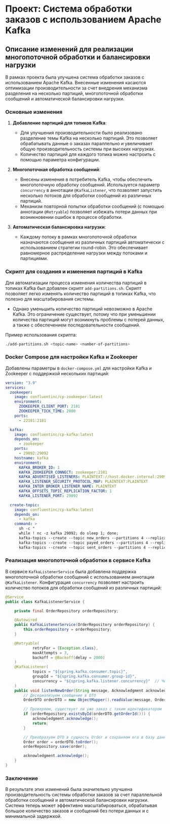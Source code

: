
# Проект: Система обработки заказов с использованием Apache Kafka

## Описание изменений для реализации многопоточной обработки и балансировки нагрузки

В рамках проекта была улучшена система обработки заказов с использованием Apache Kafka. Внесенные изменения касаются оптимизации производительности за счет внедрения механизма разделения на несколько партиций, многопоточной обработки сообщений и автоматической балансировки нагрузки.

### Основные изменения

1. **Добавление партиций для топиков Kafka**:
   - Для улучшения производительности было реализовано разделение темы Kafka на несколько партиций. Это позволяет обрабатывать данные о заказах параллельно и увеличивает общую производительность системы при высоких нагрузках.
   - Количество партиций для каждого топика можно настроить с помощью параметра конфигурации.

2. **Многопоточная обработка сообщений**:
   - Внесены изменения в потребитель Kafka, чтобы обеспечить многопоточную обработку сообщений. Используется параметр `concurrency` в аннотации `@KafkaListener`, что позволяет запустить несколько потоков для обработки сообщений из различных партиций.
   - Механизм повторной попытки обработки сообщений (с помощью аннотации `@Retryable`) позволяет избежать потери данных при возникновении ошибок в процессе обработки.

3. **Автоматическая балансировка нагрузки**:
   - Каждому потоку в рамках многопоточной обработки назначаются сообщения из различных партиций автоматически с использованием стратегии round-robin. Это обеспечивает равномерное распределение нагрузки между потоками и партициями.

### Скрипт для создания и изменения партиций в Kafka

Для автоматизации процесса изменения количества партиций в топиках Kafka был добавлен скрипт `add-partitions.sh`. Скрипт позволяет легко изменять количество партиций в топиках Kafka, что полезно для масштабирования системы.
 - Однако уменьшить количество партиций невозможно в Apache Kafka. Это ограничение существует, потому что при уменьшении количества партиций могут возникнуть проблемы с потерей данных, а также с обеспечением последовательности сообщений.

Пример использования скрипта:
```bash
./add-partitions.sh <topic-name> <number-of-partitions>
```

### Docker Compose для настройки Kafka и Zookeeper

Добавлены параметры в `docker-compose.yml` для настройки Kafka и Zookeeper с поддержкой нескольких партиций:

```yaml
version: "3.9"
services:
  zookeeper:
    image: confluentinc/cp-zookeeper:latest
    environment:
      ZOOKEEPER_CLIENT_PORT: 2181
      ZOOKEEPER_TICK_TIME: 2000
    ports:
      - 22181:2181

  kafka:
    image: confluentinc/cp-kafka:latest
    depends_on:
      - zookeeper
    ports:
      - 29092:29092
    hostname: kafka
    environment:
      KAFKA_BROKER_ID: 1
      KAFKA_ZOOKEEPER_CONNECT: zookeeper:2181
      KAFKA_ADVERTISED_LISTENERS: PLAINTEXT://host.docker.internal:29092
      KAFKA_LISTENER_SECURITY_PROTOCOL_MAP: PLAINTEXT:PLAINTEXT
      KAFKA_INTER_BROKER_LISTENER_NAME: PLAINTEXT
      KAFKA_OFFSETS_TOPIC_REPLICATION_FACTOR: 1
      KAFKA_LISTENER_PORT: 29092

  create-topic:
    image: confluentinc/cp-kafka:latest
    depends_on:
      - kafka
    command: >
      sh -c "
      while ! nc -z kafka 29092; do sleep 1; done;
      kafka-topics --create --topic new_orders --partitions 4 --replication-factor 1 --if-not-exists --bootstrap-server kafka:29092 && 
      kafka-topics --create --topic payed_orders --partitions 4 --replication-factor 1 --if-not-exists --bootstrap-server kafka:29092 && 
      kafka-topics --create --topic sent_orders --partitions 4 --replication-factor 1 --if-not-exists --bootstrap-server kafka:29092"
```

### Реализация многопоточной обработки в сервисе Kafka

В сервисе `KafkaListenerService` была добавлена поддержка многопоточной обработки сообщений с использованием аннотации `@KafkaListener`. Конфигурация `concurrency` позволяет настроить количество потоков для обработки сообщений из различных партиций:

```java
@Service
public class KafkaListenerService {

    private final OrderRepository orderRepository;

    @Autowired
    public KafkaListenerService(OrderRepository orderRepository) {
        this.orderRepository = orderRepository;
    }

    @Retryable(
            retryFor = {Exception.class},
            maxAttempts = 3,
            backoff = @Backoff(delay = 2000)
    )
    @KafkaListener(
            topics = "${spring.kafka.consumer.topic}",
            groupId = "${spring.kafka.consumer.group-id}",
            concurrency = "${spring.kafka.listener.concurrency}"  // Число потоков для обработки сообщений
    )
    public void listenNewOrder(String message, Acknowledgment acknowledgment) throws Exception {
        // Десериализуем сообщение в DTO
        OrderDTO orderDTO = new ObjectMapper().readValue(message, OrderDTO.class);

        // Проверяем, существует ли уже заказ с таким идентификатором
        if (orderRepository.existsById(orderDTO.getOrderId())) {
            acknowledgment.acknowledge();
            return;
        }

        // Преобразуем DTO в сущность Order и сохраняем его в базу данных
        Order order = orderDTO.toOrder();
        orderRepository.save(order);

        acknowledgment.acknowledge();
    }
}
```

### Заключение

В результате этих изменений была значительно улучшена производительность системы обработки заказов за счет параллельной обработки сообщений и автоматической балансировки нагрузки. Система теперь может эффективно масштабироваться, обрабатывая большое количество заказов и сообщений без потери данных и с минимальной задержкой.

